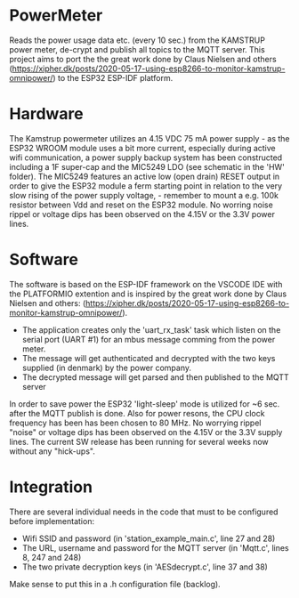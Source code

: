 # PowerMeter
Reads the power usage data etc. (every 10 sec.) from the KAMSTRUP power meter, de-crypt and publish all topics to the MQTT server.
This project aims to port the the great work done by Claus Nielsen and others (https://xipher.dk/posts/2020-05-17-using-esp8266-to-monitor-kamstrup-omnipower/)
to the ESP32 ESP-IDF platform.

# Hardware
The Kamstrup powermeter utilizes an 4.15 VDC 75 mA power supply - as the ESP32 WROOM module uses a bit more current, especially during active wifi communication,
a power supply backup system has been constructed including a 1F super-cap and the MIC5249 LDO (see schematic in the 'HW' folder). The MIC5249 features an active low
(open drain) RESET output in order to give the ESP32 module a ferm starting point in relation to the very slow rising of the power supply voltage, - remember to mount a e.g.
100k resistor between Vdd and reset on the ESP32 module. No worring noise rippel or voltage dips has been observed on the 4.15V or the 3.3V power lines.

# Software
The software is based on the ESP-IDF framework on the VSCODE IDE with the PLATFORMIO extention and is inspired by the great work done by Claus Nielsen and others:
(https://xipher.dk/posts/2020-05-17-using-esp8266-to-monitor-kamstrup-omnipower/).
 - The application creates only the 'uart_rx_task' task which listen on the serial port (UART #1) for an mbus message comming from the power meter.
 - The message will get authenticated and decrypted with the two keys supplied (in denmark) by the power company.
 - The decrypted message will get parsed and then published to the MQTT server
 
 In order to save power the ESP32 'light-sleep' mode is utilized for ~6 sec. after the MQTT publish is done. Also for power resons, the CPU clock frequency has been
 has been chosen to 80 MHz. No worrying rippel "noise" or voltage dips has been observed on the 4.15V or the 3.3V supply lines.
 The current SW release has been running for several weeks now without any "hick-ups".

# Integration
There are several individual needs in the code that must to be configured before implementation:
 - Wifi SSID and password (in 'station_example_main.c', line 27 and 28)
 - The URL, username and password for the MQTT server (in 'Mqtt.c', lines 8, 247 and 248)
 - The two private decryption keys (in 'AESdecrypt.c', line 37 and 38)
 
 Make sense to put this in a .h configuration file (backlog).


